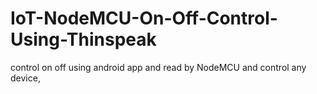 # IoT-NodeMCU-On-Off-Control-Using-Thinspeak
control on off using android app and read by NodeMCU and control any device, 
